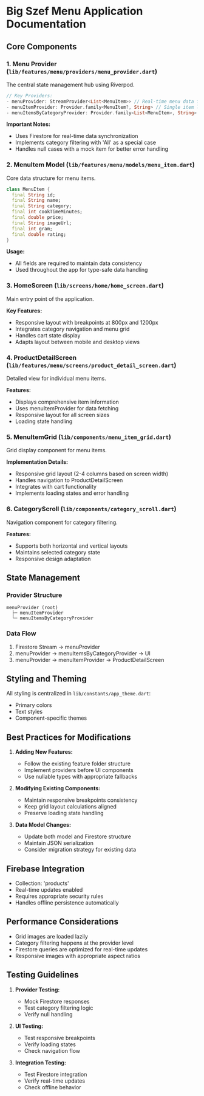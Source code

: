 # Big Szef Menu Application Documentation

## Core Components

### 1. Menu Provider (`lib/features/menu/providers/menu_provider.dart`)
The central state management hub using Riverpod.

```dart
// Key Providers:
- menuProvider: StreamProvider<List<MenuItem>> // Real-time menu data from Firestore
- menuItemProvider: Provider.family<MenuItem?, String> // Single item lookup by ID
- menuItemsByCategoryProvider: Provider.family<List<MenuItem>, String> // Category filtering
```

**Important Notes:**
- Uses Firestore for real-time data synchronization
- Implements category filtering with 'All' as a special case
- Handles null cases with a mock item for better error handling

### 2. MenuItem Model (`lib/features/menu/models/menu_item.dart`)
Core data structure for menu items.

```dart
class MenuItem {
  final String id;
  final String name;
  final String category;
  final int cookTimeMinutes;
  final double price;
  final String imageUrl;
  final int gram;
  final double rating;
}
```

**Usage:**
- All fields are required to maintain data consistency
- Used throughout the app for type-safe data handling

### 3. HomeScreen (`lib/screens/home/home_screen.dart`)
Main entry point of the application.

**Key Features:**
- Responsive layout with breakpoints at 800px and 1200px
- Integrates category navigation and menu grid
- Handles cart state display
- Adapts layout between mobile and desktop views

### 4. ProductDetailScreen (`lib/features/menu/screens/product_detail_screen.dart`)
Detailed view for individual menu items.

**Features:**
- Displays comprehensive item information
- Uses menuItemProvider for data fetching
- Responsive layout for all screen sizes
- Loading state handling

### 5. MenuItemGrid (`lib/components/menu_item_grid.dart`)
Grid display component for menu items.

**Implementation Details:**
- Responsive grid layout (2-4 columns based on screen width)
- Handles navigation to ProductDetailScreen
- Integrates with cart functionality
- Implements loading states and error handling

### 6. CategoryScroll (`lib/components/category_scroll.dart`)
Navigation component for category filtering.

**Features:**
- Supports both horizontal and vertical layouts
- Maintains selected category state
- Responsive design adaptation

## State Management

### Provider Structure
```
menuProvider (root)
  ├─ menuItemProvider
  └─ menuItemsByCategoryProvider
```

### Data Flow
1. Firestore Stream → menuProvider
2. menuProvider → menuItemsByCategoryProvider → UI
3. menuProvider → menuItemProvider → ProductDetailScreen

## Styling and Theming

All styling is centralized in `lib/constants/app_theme.dart`:
- Primary colors
- Text styles
- Component-specific themes

## Best Practices for Modifications

1. **Adding New Features:**
   - Follow the existing feature folder structure
   - Implement providers before UI components
   - Use nullable types with appropriate fallbacks

2. **Modifying Existing Components:**
   - Maintain responsive breakpoints consistency
   - Keep grid layout calculations aligned
   - Preserve loading state handling

3. **Data Model Changes:**
   - Update both model and Firestore structure
   - Maintain JSON serialization
   - Consider migration strategy for existing data

## Firebase Integration

- Collection: 'products'
- Real-time updates enabled
- Requires appropriate security rules
- Handles offline persistence automatically

## Performance Considerations

- Grid images are loaded lazily
- Category filtering happens at the provider level
- Firestore queries are optimized for real-time updates
- Responsive images with appropriate aspect ratios

## Testing Guidelines

1. **Provider Testing:**
   - Mock Firestore responses
   - Test category filtering logic
   - Verify null handling

2. **UI Testing:**
   - Test responsive breakpoints
   - Verify loading states
   - Check navigation flow

3. **Integration Testing:**
   - Test Firestore integration
   - Verify real-time updates
   - Check offline behavior 